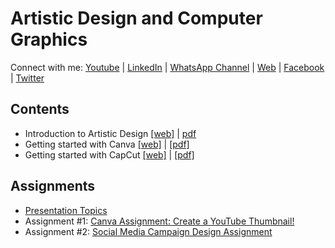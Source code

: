 
# Artistic Design and Computer Graphics

Connect with me: [Youtube](https://www.youtube.com/yasirbhutta) \| [LinkedIn](https://www.linkedin.com/in/yasirbhutta/) \| [WhatsApp Channel](https://whatsapp.com/channel/0029VaC3BC160eBZZSs3CW0c) \| [Web](https://yasirbhutta.github.io/) \| [Facebook](https://www.facebook.com/yasirbhutta786) \| [Twitter](https://twitter.com/yasirbhutta)

## Contents
- Introduction to Artistic Design [[web]](docs/artistic-design.md) \| [pdf](https://yasirbhutta.github.io/artistic-design/docs/artistic-design.pdf)
- Getting started with Canva [[web]](../canva/index.md) \| [[pdf]](https://yasirbhutta.github.io/canva/index.pdf)
- Getting started with CapCut [[web]](../capcut/index.md) \| [[pdf]](../capcut/index.pdf)

## Assignments

- [Presentation Topics](docs/topics.md)
- Assignment #1: [Canva Assignment: Create a YouTube Thumbnail!](../canva/assignments/assign1.md)
- Assignment #2: [Social Media Campaign Design Assignment](assignments/assign1.md)
  